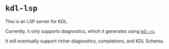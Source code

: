 # `kdl-lsp`

This is an LSP server for KDL.

Currently, it only supports diagnostics, which it generates using
[`kdl-rs`](https://github.com/kdl-org/kdl-rs).

It will eventually support richer diagnostics, completions, and KDL Schema.